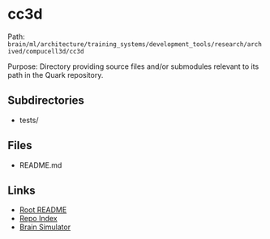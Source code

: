 # cc3d

Path: `brain/ml/architecture/training_systems/development_tools/research/archived/compucell3d/cc3d`

Purpose: Directory providing source files and/or submodules relevant to its path in the Quark repository.

## Subdirectories
- tests/

## Files
- README.md

## Links
- [Root README](../../../../../../../../README.md)
- [Repo Index](../../../../../../../../repo_index.json)
- [Brain Simulator](../../../../../../../../brain/architecture/brain_simulator.py)
